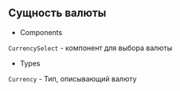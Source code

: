 ## Сущность валюты

- Components

`CurrencySelect` - компонент для выбора валюты

- Types

`Currency` - Тип, описывающий валюту
